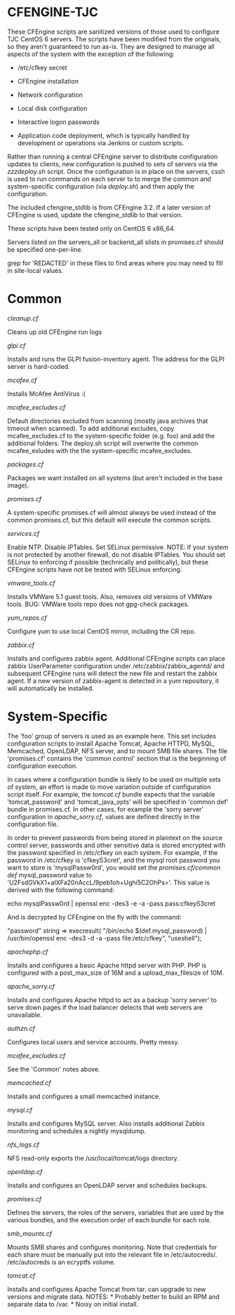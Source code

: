 # CFENGINE-TJC #

These CFEngine scripts are sanitized versions of those used to configure
TJC CentOS 6 servers. The scripts have been modified from the originals,
so they aren't guaranteed to run as-is. They are designed to manage all
aspects of the system with the exception of the following:

 * /etc/cfkey secret

 * CFEngine installation

 * Network configuration

 * Local disk configuration

 * Interactive logon passwords

 * Application code deployment, which is typically handled by development
   or operations via Jenkins or custom scripts.

Rather than running a central CFEngine server to distribute configuration
updates to clients, new configuration is pushed to sets of servers via
the *zzzdeploy.sh* script.  Once the configuration is in place on the
servers, cssh is used to run commands on each server to to merge the
common and system-specific configuration (via *deploy.sh*) and then
apply the configuration.

The included cfengine_stdlib is from CFEngine 3.2. If a later version
of CFEngine is used, update the cfengine_stdlib to that version.

These scripts have been tested only on CentOS 6 x86_64.

Servers listed on the servers_all or backend_all slists in promises.cf
should be specified one-per-line.

grep for 'REDACTED' in these files to find areas where you may need to
fill in site-local values.

# Common #


*cleanup.cf*

  Cleans up old CFEngine run logs

*glpi.cf*

  Installs and runs the GLPI fusion-inventory agent. The address for
  the GLPI server is hard-coded.

*mcafee.cf*

  Installs McAfee AntiVirus :(

*mcafee_excludes.cf*

  Default directories excluded from scanning (mostly java archives
  that timeout when scanned).  To add additional excludes, copy
  mcafee_excludes.cf to the system-specific folder (e.g. foo) and add
  the additional folders. The deploy.sh script will overwrite the common
  mcafee_exludes with the  the system-specific mcafee_excludes.

*packages.cf*

  Packages we want installed on all systems (but aren't included in the
  base image).

*promises.cf*

  A system-specific promises.cf will almost always be used instead of the
  common promises.cf, but this default will execute the common scripts.

*services.cf*

  Enable NTP. Disable IPTables. Set SELinux permissive.  NOTE: If
  your system is not protected by another firewall, do not disable
  IPTables. You  should set SELinux to enforcing if possible (technically
  and politically), but these CFEngine scripts have not be tested with
  SELinux enforcing.

*vmware_tools.cf*

  Installs VMWare 5.1 guest tools. Also, removes old versions of VMWare
  tools.  BUG: VMWare tools repo does not gpg-check packages.

*yum_repos.cf*

  Configure yum to use local CentOS mirror, including the CR repo.

*zabbix.cf*

  Installs and configures zabbix agent. Additional CFEngine
  scripts can place zabbix UserParameter configuration under
  /etc/zabbix/zabbix_agentd/ and subsequent CFEngine runs will detect the
  new file and restart the zabbix agent. If a new version of zabbix-agent
  is detected in a yum repository, it will automatically be installed.

# System-Specific #


The 'foo' group of servers is used as an example here. This set includes
configuration scripts to install Apache Tomcat, Apache HTTPD, MySQL,
Memcached, OpenLDAP, NFS server, and to mount SMB file shares. The file
'promises.cf' contains the 'common control' section that is the beginning
of configuration execution.

In cases where a configuration bundle is likely to be used on
multiple sets of system, an effort is made to move variation outside
of configuration script itself. For example, the *tomcat.cf* bundle
expects that the variable 'tomcat_password' and 'tomcat_java_opts' will
be specified in 'common def' bundle in promises.cf. In other cases,
for example the 'sorry server' configuration in *apache_sorry.cf*,
values are defined directly in the configuration file.

In order to prevent passwords from being stored in plaintext on
the source control server, passwords and other sensitive data is
stored encrypted with the password specified in /etc/cfkey on each
system. For example, if the password in /etc/cfkey is 'cfkeyS3cret',
and the mysql root password you want to store is 'mysqlPassw0rd',
you would set the *promises.cf/common def* mysql_password value to
'U2FsdGVkX1+aIXFa20nAccL/9peb1oh+Ughi5C2OhPs='. This value is derived
with the following command:

  echo mysqlPassw0rd | openssl enc -des3 -e -a -pass pass:cfkeyS3cret

And is decrypted by CFEngine on the fly with the command:

  "password" string => execresult( "/bin/echo $(def.mysql_password) | \
        /usr/bin/openssl enc -des3 -d -a -pass file:/etc/cfkey",
        "useshell");

*apachephp.cf*

  Installs and configures a basic Apache httpd server with PHP. PHP is
  configured with a post_max_size of 16M and a upload_max_filesize of 10M.

*apache_sorry.cf*

  Installs and configures Apache httpd to act as a backup 'sorry server'
  to serve down pages if the load balancer detects that web servers
  are unavailable.

*authzn.cf*

  Configures local users and service accounts. Pretty messy.

*mcafee_excludes.cf*

  See the 'Common' notes above.

*memcached.cf*

  Installs and configures a small memcached instance.

*mysql.cf*

  Installs and configures MySQL server. Also installs additional Zabbix
  monitoring and schedules a nightly mysqldump.

*nfs_logs.cf*

  NFS read-only exports the /usr/local/tomcat/logs directory.

*openldap.cf*

  Installs and configures an OpenLDAP server and schedules backups.

*promises.cf*

  Defines the servers, the roles of the servers, variables that are
  used by the various bundles, and the execution order of each bundle
  for each role.

*smb_mounts.cf*

  Mounts SMB shares and configures monitoring. Note that credentials
  for each share must be manually put into the relevant file in
  /etc/autocreds/.  /etc/autocreds is an ecryptfs volume.

*tomcat.cf*

  Installs and configures Apache Tomcat from tar. can upgrade to new
  versions and migrate data.  NOTES: * Probably better to build an RPM
  and separate data to /var.
         * Noisy on initial install.
